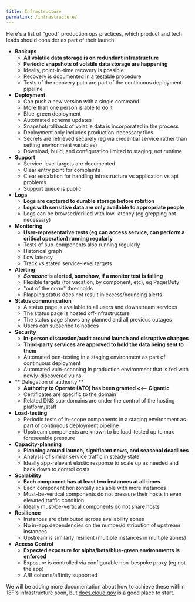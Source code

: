 ```yaml
---
title: Infrastructure
permalink: /infrastructure/
---
```


Here's a list of "good" production ops practices, which product and tech leads should consider as part of their launch:

- **Backups**
    - **All volatile data storage is on redundant infrastructure**
    - **Periodic snapshots of volatile data storage are happening**
    - Ideally, point-in-time recovery is possible
    - Recovery is documented in a testable procedure
    - Tests of the recovery path are part of the continuous deployment pipeline
- **Deployment**
    - Can push a new version with a single command
    - More than one person is able to do it
    - Blue-green deployment
    - Automated schema updates
    - Snapshot/rollback of volatile data is incorporated in the process
    - Deployment only includes production-necessary files
    - Secrets are retrieved securely (eg via credential service rather than setting environment variables)
    - Download, build, and configuration limited to staging, not runtime
- **Support**
    - Service-level targets are documented
    - Clear entry point for complaints
    - Clear escalation for handling infrastructure vs application vs api problems
    - Support queue is public
- **Logs**
    - **Logs are captured to durable storage before rotation**
    - **Logs with sensitive data are only available to appropriate people**
    - Logs can be browsed/drilled with low-latency (eg grepping not necessary)
- **Monitoring**
    - **User-representative tests (eg can access service, can perform a critical operation) running regularly**
    - Tests of sub-components also running regularly
    - Historical graph
    - Low latency
    - Track vs stated service-level targets
- **Alerting**
    - **_Someone_ is alerted, somehow, if a monitor test is failing**
    - Flexible targets (for vacation, by component, etc), eg PagerDuty
    - "out of the norm" thresholds
    - Flapping status does not result in excess/bouncing alerts
- **Status communication**
    - A status page is available to all users and downstream services
    - The status page is hosted off-infrastructure
    - The status page shows any planned and all previous outages
    - Users can subscribe to notices
- **Security**
    - **In-person discussion/audit around launch and disruptive changes**
    - **Third-party services are approved to hold the data being sent to them**
    - Automated pen-testing in a staging environment as part of continuous deployment
    - Automated vuln-scanning in production environment that is fed with newly-discovered vulns
- ** Delegation of authority **
    - **Authority to Operate (ATO) has been granted <<-- Gigantic**
    - Certificates are specific to the domain
    - Related DNS sub-domains are under the control of the hosting platform/staff
- **Load-testing**
    - Periodic tests of in-scope components in a staging environment as part of continuous deployment pipeline
    - Upstream components are known to be load-tested up to max foreseeable pressure
- **Capacity-planning**
    - **Planning around launch, significant news, and seasonal deadlines**
    - Analysis of similar service traffic in steady state
    - Ideally app-relevant elastic response to scale up as needed and back down to control costs
- **Scalability**
    - **Each component has at least two instances at all times**
    - Each component horizontally scalable with more instances
    - Must-be-vertical components do not pressure their hosts in even elevated traffic condition
    - Ideally must-be-vertical components do not share hosts
- **Resilience**
    - Instances are distributed across availability zones
    - No in-app dependencies on the number/distribution of upstream instances
    - Upstream is similarly resilient (multiple instances in multiple zones)
- **Access Control**
    - **Expected exposure for alpha/beta/blue-green environments is enforced**
    - Exposure is controlled via configurable non-bespoke proxy (eg not the app)
    - A/B cohorts/affinity supported

We will be adding more documentation about how to achieve these within 18F's infrastructure soon, but [docs.cloud.gov](https://docs.cloud.gov/) is a good place to start.
